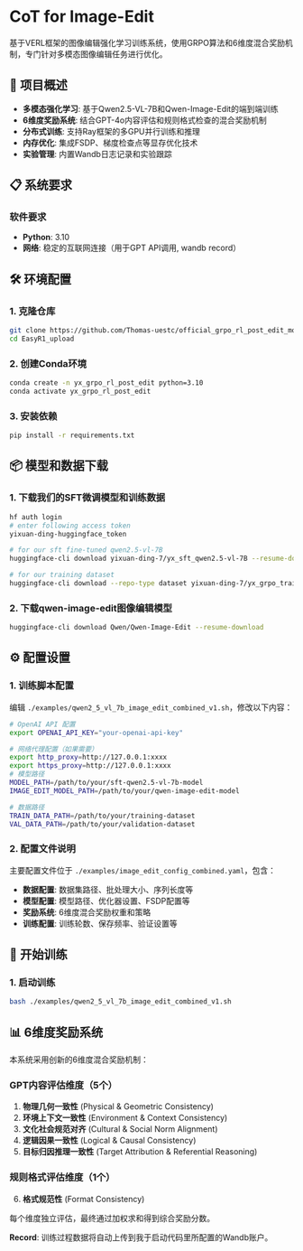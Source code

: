 # CoT for Image-Edit

基于VERL框架的图像编辑强化学习训练系统，使用GRPO算法和6维度混合奖励机制，专门针对多模态图像编辑任务进行优化。

## 🚀 项目概述

- **多模态强化学习**: 基于Qwen2.5-VL-7B和Qwen-Image-Edit的端到端训练
- **6维度奖励系统**: 结合GPT-4o内容评估和规则格式检查的混合奖励机制
- **分布式训练**: 支持Ray框架的多GPU并行训练和推理
- **内存优化**: 集成FSDP、梯度检查点等显存优化技术
- **实验管理**: 内置Wandb日志记录和实验跟踪

## 📋 系统要求

### 软件要求
- **Python**: 3.10
- **网络**: 稳定的互联网连接（用于GPT API调用, wandb record）

## 🛠️ 环境配置

### 1. 克隆仓库
```bash
git clone https://github.com/Thomas-uestc/official_grpo_rl_post_edit_module.git
cd EasyR1_upload
```

### 2. 创建Conda环境
```bash
conda create -n yx_grpo_rl_post_edit python=3.10
conda activate yx_grpo_rl_post_edit
```

### 3. 安装依赖
```bash
pip install -r requirements.txt
```

## 📦 模型和数据下载

### 1. 下载我们的SFT微调模型和训练数据
```bash
hf auth login
# enter following access token
yixuan-ding-huggingface_token

# for our sft fine-tuned qwen2.5-vl-7B
huggingface-cli download yixuan-ding-7/yx_sft_qwen2.5-vl-7B --resume-download

# for our training dataset
huggingface-cli download --repo-type dataset yixuan-ding-7/yx_grpo_train_dataset_v2 --resume-download
```

### 2. 下载qwen-image-edit图像编辑模型
```bash
huggingface-cli download Qwen/Qwen-Image-Edit --resume-download
```

## ⚙️ 配置设置

### 1. 训练脚本配置
编辑 `./examples/qwen2_5_vl_7b_image_edit_combined_v1.sh`，修改以下内容：

```bash
# OpenAI API 配置
export OPENAI_API_KEY="your-openai-api-key"

# 网络代理配置（如果需要）
export http_proxy=http://127.0.0.1:xxxx
export https_proxy=http://127.0.0.1:xxxx
# 模型路径
MODEL_PATH=/path/to/your/sft-qwen2.5-vl-7b-model
IMAGE_EDIT_MODEL_PATH=/path/to/your/qwen-image-edit-model

# 数据路径
TRAIN_DATA_PATH=/path/to/your/training-dataset
VAL_DATA_PATH=/path/to/your/validation-dataset

```

### 2. 配置文件说明
主要配置文件位于 `./examples/image_edit_config_combined.yaml`，包含：

- **数据配置**: 数据集路径、批处理大小、序列长度等
- **模型配置**: 模型路径、优化器设置、FSDP配置等
- **奖励系统**: 6维度混合奖励权重和策略
- **训练配置**: 训练轮数、保存频率、验证设置等

## 🚀 开始训练

### 1. 启动训练
```bash
bash ./examples/qwen2_5_vl_7b_image_edit_combined_v1.sh
```

## 📊 6维度奖励系统

本系统采用创新的6维度混合奖励机制：

### GPT内容评估维度（5个）
1. **物理几何一致性** (Physical & Geometric Consistency)
2. **环境上下文一致性** (Environment & Context Consistency)  
3. **文化社会规范对齐** (Cultural & Social Norm Alignment)
4. **逻辑因果一致性** (Logical & Causal Consistency)
5. **目标归因推理一致性** (Target Attribution & Referential Reasoning)

### 规则格式评估维度（1个）
6. **格式规范性** (Format Consistency)

每个维度独立评估，最终通过加权求和得到综合奖励分数。

**Record**: 训练过程数据将自动上传到我于启动代码里所配置的Wandb账户。